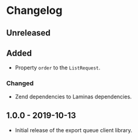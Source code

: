 # Changelog

## Unreleased

## Added

* Property `order` to the `ListRequest`.

### Changed

* Zend dependencies to Laminas dependencies.

## 1.0.0 - 2019-10-13

* Initial release of the export queue client library.

